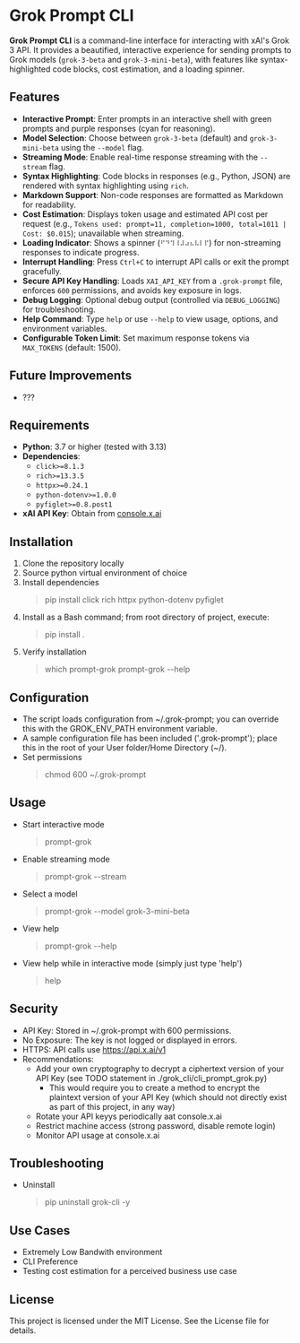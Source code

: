 # Grok Prompt CLI

**Grok Prompt CLI** is a command-line interface for interacting with xAI's Grok 3 API. It provides a beautified, interactive experience for sending prompts to Grok models (`grok-3-beta` and `grok-3-mini-beta`), with features like syntax-highlighted code blocks, cost estimation, and a loading spinner.

## Features

- **Interactive Prompt**: Enter prompts in an interactive shell with green prompts and purple responses (cyan for reasoning).
- **Model Selection**: Choose between `grok-3-beta` (default) and `grok-3-mini-beta` using the `--model` flag.
- **Streaming Mode**: Enable real-time response streaming with the `--stream` flag.
- **Syntax Highlighting**: Code blocks in responses (e.g., Python, JSON) are rendered with syntax highlighting using `rich`.
- **Markdown Support**: Non-code responses are formatted as Markdown for readability.
- **Cost Estimation**: Displays token usage and estimated API cost per request (e.g., `Tokens used: prompt=11, completion=1000, total=1011 | Cost: $0.015`); unavailable when streaming.
- **Loading Indicator**: Shows a spinner (`⠋⠙⠹⠸⠼⠴⠦⠧⠇⠏`) for non-streaming responses to indicate progress.
- **Interrupt Handling**: Press `Ctrl+C` to interrupt API calls or exit the prompt gracefully.
- **Secure API Key Handling**: Loads `XAI_API_KEY` from a `.grok-prompt` file, enforces `600` permissions, and avoids key exposure in logs.
- **Debug Logging**: Optional debug output (controlled via `DEBUG_LOGGING`) for troubleshooting.
- **Help Command**: Type `help` or use `--help` to view usage, options, and environment variables.
- **Configurable Token Limit**: Set maximum response tokens via `MAX_TOKENS` (default: 1500).

## Future Improvements

- ???

## Requirements

- **Python**: 3.7 or higher (tested with 3.13)
- **Dependencies**:
  - `click>=8.1.3`
  - `rich>=13.3.5`
  - `httpx>=0.24.1`
  - `python-dotenv>=1.0.0`
  - `pyfiglet>=0.8.post1`
- **xAI API Key**: Obtain from [console.x.ai](https://console.x.ai)

## Installation
1. Clone the repository locally
2. Source python virtual environment of choice
3. Install dependencies
    > pip install click rich httpx python-dotenv pyfiglet
4. Install as a Bash command; from root directory of project, execute:
    > pip install .
5. Verify installation
    > which prompt-grok
    > prompt-grok --help

## Configuration
- The script loads configuration from ~/.grok-prompt; you can override this with the GROK_ENV_PATH environment variable.
- A sample configuration file has been included ('.grok-prompt'); place this in the root of your User folder/Home Directory (~/).
- Set permissions
    > chmod 600 ~/.grok-prompt

## Usage
- Start interactive mode
    > prompt-grok
- Enable streaming mode
    > prompt-grok --stream
- Select a model
    > prompt-grok --model grok-3-mini-beta
- View help
    > prompt-grok --help
- View help while in interactive mode (simply just type 'help')
    > help

## Security
- API Key: Stored in ~/.grok-prompt with 600 permissions.
- No Exposure: The key is not logged or displayed in errors.
- HTTPS: API calls use https://api.x.ai/v1
- Recommendations:
    - Add your own cryptography to decrypt a ciphertext version of your API Key (see TODO statement in ./grok_cli/cli_prompt_grok.py)
        -   This would require you to create a method to encrypt the plaintext version of your API Key (which should not directly exist as part of this project, in any way)
    - Rotate your API keyys periodically aat console.x.ai
    - Restrict machine access (strong password, disable remote login)
    - Monitor API usage at console.x.ai

## Troubleshooting
- Uninstall
    > pip uninstall grok-cli -y

## Use Cases
- Extremely Low Bandwith environment 
- CLI Preference
- Testing cost estimation for a perceived business use case

## License
This project is licensed under the MIT License. See the License file for details.